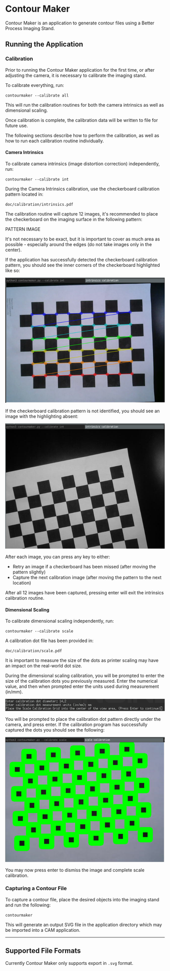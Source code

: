 # Contour Maker
Contour Maker is an application to generate contour files using a Better Process Imaging Stand.

## **Running the Application**
### **Calibration**
Prior to running the Contour Maker application for the first time, or after adjusting the camera, it is necessary to calibrate the imaging stand. 

To calibrate everything, run:

`contourmaker --calibrate all`

This will run the calibration routines for both the camera intrinsics as well as dimensional scaling.

Once calibration is complete, the calibration data will be written to file for future use.

The following sections describe how to perform the calibration, as well as how to run each calibration routine individually.

#### **Camera Intrinsics**
To calibrate camera intrinsics (image distortion correction) independently, run:

`contourmaker --calibrate int`

During the Camera Intrinsics calibration, use the checkerboard calibration pattern located in:

`doc/calibration/intrinsics.pdf`

The calibration routine will capture 12 images, it's recommended to place the checkerboard on the imaging surface in the following pattern:

PATTERN IMAGE

It's not necessary to be exact, but it is important to cover as much area as possible - especially around the edges (do not take images only in the center).

If the application has successfully detected the checkerboard calibration pattern, you should see the inner corners of the checkerboard highlighted like so:

![Identified Checkerboard](docs/images/checkerboard_recognized.png)

If the checkerboard calibration pattern is not identified, you should see an image with the highlighting absent:

![Missed Checkerboard](docs/images/checkerboard_unrecognized.png)

After each image, you can press any key to either:
- Retry an image if a checkerboard has been missed (after moving the pattern slightly)
- Capture the next calibration image (after moving the pattern to the next location)

After all 12 images have been captured, pressing enter will exit the intrinsics calibration routine.

#### **Dimensional Scaling**
To calibrate dimensional scaling independently, run:

`contourmaker --calibrate scale`

A calibration dot file has been provided in:

`doc/calibration/scale.pdf`

It is important to measure the size of the dots as printer scaling may have an impact on the real-world dot size.

During the dimensional scaling calibration, you will be prompted to enter the size of the calibration dots you previously measured. Enter the numerical value, and then when prompted enter the units used during measurement (in/mm).

![Scale Calibration Entry](docs/images/scale_calibration_entry.png)

You will be prompted to place the calibration dot pattern directly under the camera, and press enter. If the calibration program has successfully captured the dots you should see the following:

![Identified Scale Calibration](docs/images/scale_calibration_recognized.png)

You may now press enter to dismiss the image and complete scale calibration.

### **Capturing a Contour File**
To capture a contour file, place the desired objects into the imaging stand and run the following:

`contourmaker`

This will generate an output SVG file in the application directory which may be imported into a CAM application.

---

## Supported File Formats
Currently Contour Maker only supports export in `.svg` format.




